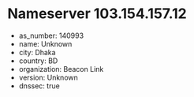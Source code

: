 # Nameserver 103.154.157.12

* as_number: 140993
* name: Unknown
* city: Dhaka
* country: BD
* organization: Beacon Link
* version: Unknown
* dnssec: true
